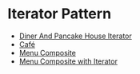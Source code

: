 # Iterator Pattern

- [Diner And Pancake House Iterator](DinerAndPancakeHouseIterator)
- [Café](Cafe)
- [Menu Composite](MenuComposite)
- [Menu Composite with Iterator](MenuCompositeWithIterator)
